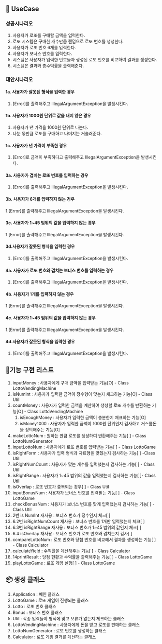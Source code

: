 ## 🎯 UseCase
### 성공시나리오
1. 사용자가 로또를 구매할 금액을 입력한다.
2. 로또 시스템은 구매한 개수만큼 랜덤으로 로또 번호를 생성한다.
3. 사용자가 로또 번호 6개를 입력한다.
4. 사용자가 보너스 번호를 입력한다.
5. 시스템은 사용자가 입력한 번호들과 생성된 로또 번호를 비교하여 결과를 생성한다.
6. 시스템은 결과와 총수익률을 출력해준다. 


### 대안시나리오
#### 1a. 사용자가 잘못된 형식을 입력한 경우
1. [Error]를 출력해주고 IllegalArgumentException을 발생시킨다.

#### 1b. 사용자가 1000원 단위로 값을 내지 않은 경우
1. 사용자가 낸 가격을 1000원 단위로 나눈다.
2. 나눈 몫만큼 로또를 구매하고 나머지는 거슬러준다.

#### 1c. 사용자가 낸 가격이 부족한 경우
1. [Error]로 금액이 부족하다고 출력해주고 IllegalArgumentException을 발생시킨다.

#### 3a. 사용자가 겹치는 로또 번호를 입력하는 경우
1. [Error]를 출력해주고 IllegalArgumentException을 발생시킨다.

#### 3b. 사용자가 6개를 입력하지 않는 경우
1.[Error]를 출력해주고 IllegalArgumentException을 발생시킨다.

#### 3c. 사용자가 1~45 범위의 값을 입력하지 않는 경우
1.[Error]를 출력해주고 IllegalArgumentException을 발생시킨다.

#### 3d.사용자가 잘못된 형식을 입력한 경우
1. [Error]를 출력해주고 IllegalArgumentException을 발생시킨다.

#### 4a. 사용자가 로또 번호와 겹치는 보너스 번호를 입력하는 경우
1. [Error]를 출력해주고 IllegalArgumentException을 발생시킨다.

#### 4b. 사용자가 1개를 입력하지 않는 경우
1.[Error]를 출력해주고 IllegalArgumentException을 발생시킨다.

#### 4c. 사용자가 1~45 범위의 값을 입력하지 않는 경우
1.[Error]를 출력해주고 IllegalArgumentException을 발생시킨다.

#### 4d.사용자가 잘못된 형식을 입력한 경우
1. [Error]를 출력해주고 IllegalArgumentException을 발생시킨다.



## 📝기능 구현 리스트
1. inputMoney : 사용자에게 구매 금액을 입력받는 기능[O] - Class LottoVendingMachine
2. isNumInt : 사용자가 입력한 금액이 정수형이 맞는지 체크하는 기능[O] - Class Util
3. countMoney : 사용자가 입력한 금액을 계산하여 생성할 로또 개수를 반환하는 기능[O] - Class LottoVendingMachine
   1. isEnoughMoney : 사용자가 입력한 금액이 충분한지 체크하는 기능[O] 
   2. isMoney1000 : 사용자가 입력한 금액이 1000원 단위인지 검사하고 거스름돈을 정의해주는 기능[O]
4. makeLottoNum : 원하는 만큼 로또를 생성하여 반환해주는 기능[ ] - Class LottoNumGenerator
5. inputLottoNum : 사용자에게 로또 번호를 입력받는 기능[ ] - Class LottoGame
6. isRightForm : 사용자가 입력 형식과 자료형을 맞췄는지 검사하는 기능[ ] -Class Util
7. isRightNumCount : 사용자가 맞는 개수를 입력했는지 검사하는 기능[ ] - Class Util
8. isRightRange : 사용자가 1~45 범위의 값을 입력했는지 검사하는 기능[ ]- Class Util
9. isOverlap : 로또 번호가 중복되는 경우[ ] - Class Util
10. inputBonusNum : 사용자가 보너스 번호를 입력받는 기능[ ] - Class LottoGame
11. checkBonusNum : 사용자가 보너스 번호를 맞게 입력했는지 검사하는 기능[ ] -Class Util
   1. 2번 is NumInt 재사용 : 보너스 번호가 정수인지 체크[ ]
   2. 6.2번 isRightNumCount 재사용 : 보너스 번호를 1개만 입력했는지 체크[ ]
   3. 6.3번 isRightRange 재사용 : 보너스 번호가 1~45 범위의 값인지 체크[ ]
   4. 6.4 isOverlap 재사용 : 보너스 번호가 로또 번호와 겹치는지 검사[ ]
12. compareLottoNum : 로또 번호와 당첨 번호를 비교해서 결과를 생성하는 기능[ ] - Class Calculator
13. calculateYield : 수익률을 계산해주는 기능[ ] - Class Calculator 
14. 14printResult : 당첨 현황과 수익률을 출력해주는 기능[ ] - Class LottoGame 
15. playLottoGame : 로또 게임 실행[ ] - Class LottoGame

## 📦️ 생성 클래스
1. Application : 메인 클래스
2. LottoGame : 로또 게임이 진행되는 클래스
3. Lotto : 로또 번호 클래스
4. Bonus : 보너스 번호 클래스
5. Util : 각종 입력들이 형식에 맞고 오류가 없는지 체크하는 클래스
6. LottoVendingMachine : 사용자에게 돈을 받고 로또를 판매하는 클래스
7. LottoNumGenerator : 로또 번호를 생성하는 클래스
8. Calculator : 로또 게임 결과를 계산하는 클래스